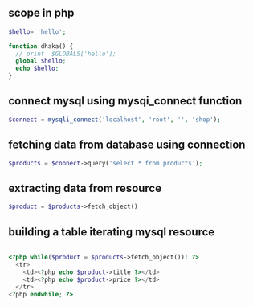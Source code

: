 ## scope in php 

~~~php
$hello= 'hello';

function dhaka() {
  // print  $GLOBALS['hello'];
  global $hello;
  echo $hello;
}
~~~

## connect mysql using mysqi_connect function

~~~php
$connect = mysqli_connect('localhost', 'root', '', 'shop');
~~~

## fetching data from database using connection 

~~~php
$products = $connect->query('select * from products');
~~~


## extracting data from resource

~~~php
$product = $products->fetch_object()
~~~

## building a table iterating mysql resource   

~~~php

<?php while($product = $products->fetch_object()): ?> 
  <tr>
    <td><?php echo $product->title ?></td>
    <td><?php echo $product->price ?></td>
  </tr>
<?php endwhile; ?>
~~~





